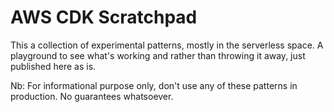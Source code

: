 # AWS CDK Scratchpad

This a collection of experimental patterns, mostly in the serverless space. A playground to see what's working and rather than throwing it away, just published here as is.

Nb: For informational purpose only, don't use any of these patterns in production. No guarantees whatsoever.
